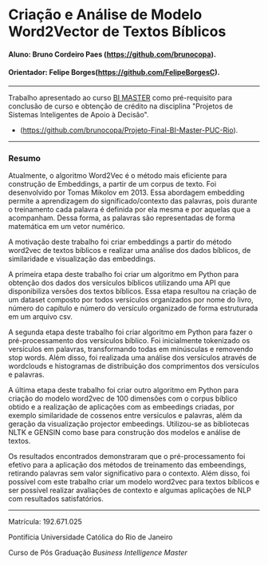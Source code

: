 # Criação e Análise de Modelo Word2Vector de Textos Bíblicos 

#### Aluno: Bruno Cordeiro Paes (https://github.com/brunocopa).
#### Orientador: Felipe Borges(https://github.com/FelipeBorgesC).

---

Trabalho apresentado ao curso [BI MASTER](https://ica.puc-rio.ai/bi-master) como pré-requisito para conclusão de curso e obtenção de crédito na disciplina "Projetos de Sistemas Inteligentes de Apoio à Decisão".

- (https://github.com/brunocopa/Projeto-Final-BI-Master-PUC-Rio). 

---

### Resumo


Atualmente, o algoritmo Word2Vec é o método mais eficiente para construção de Embeddings, a partir de um corpus de texto. Foi desenvolvido por Tomas Mikolov em 2013. Essa abordagem embedding permite a aprendizagem do significado/contexto das palavras, pois durante o treinamento cada palavra é definida por ela mesma e por aquelas que a acompanham. Dessa forma, as palavras são representadas de forma matemática em um vetor numérico. 

A motivação deste trabalho foi criar embeddings a partir do método word2vec de textos bíblicos e realizar uma análise dos dados bíblicos, de similaridade e visualização das embeddings. 

A primeira etapa deste trabalho foi criar um algoritmo em Python para obtenção dos dados dos versículos bíblicos utilizando uma API que disponibiliza versões dos textos bíblicos. Essa etapa resultou na criação de um dataset composto por todos versículos organizados por nome do livro, número do capítulo e número do versículo organizado de forma estruturada em um arquivo csv.

A segunda etapa deste trabalho foi criar algoritmo em Python para fazer o pré-processamento dos versículos bíblico. Foi inicialmente tokenizado os versículos em palavras, transformando todas em minúsculas e removendo stop words. Além disso, foi realizada uma análise dos versículos através de wordclouds e histogramas de distribuição dos comprimentos dos versículos e palavras.

A última etapa deste trabalho foi criar outro algoritmo em Python para criação do modelo word2vec de 100 dimensões com o corpus bíblico obtido e a realização de aplicações com as embeedings criadas, por exemplo similaridade de cossenos entre versículos e palavras, além da geração da visualização projector embeedings. Utilizou-se as bibliotecas NLTK e GENSIN como base para construção dos modelos e análise de textos.

Os resultados encontrados demonstraram que o pré-processamento foi efetivo para a aplicação dos métodos de treinamento das embeendings, retirando palavras sem valor significativo para o contexto. Além disso, foi possível com este trabalho criar um modelo word2vec para textos bíblicos e ser possível realizar avaliações de contexto e algumas aplicações de NLP com resultados satisfatórios. 


---

Matrícula: 192.671.025

Pontifícia Universidade Católica do Rio de Janeiro

Curso de Pós Graduação *Business Intelligence Master*
